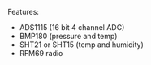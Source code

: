 Features:

- ADS1115 (16 bit 4 channel ADC)
- BMP180 (pressure and temp)
- SHT21 or SHT15 (temp and humidity)
- RFM69 radio
